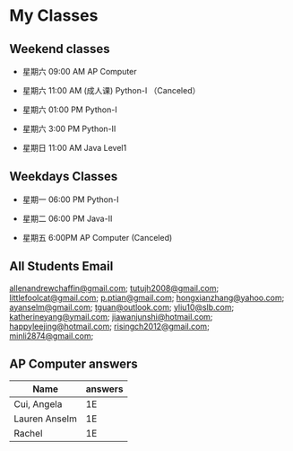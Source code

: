 # My Classes

## Weekend classes
* 星期六 09:00 AM AP Computer 
* 星期六 11:00 AM (成人课) Python-I （Canceled）
* 星期六 01:00 PM Python-I
* 星期六 3:00 PM Python-II

* 星期日 11:00 AM Java Level1

## Weekdays Classes
* 星期一 06:00 PM Python-I
* 星期二 06:00 PM Java-II

* 星期五 6:00PM AP Computer (Canceled)


## All Students Email

allenandrewchaffin@gmail.com;
tutujh2008@gmail.com;
littlefoolcat@gmail.com;
p.ptian@gmail.com;
hongxianzhang@yahoo.com;
ayanselm@gmail.com;
tguan@outlook.com;
yliu10@slb.com;
katherineyang@ymail.com;
jiawanjunshi@hotmail.com;
happyleejing@hotmail.com;
risingch2012@gmail.com;
minli2874@gmail.com;

## AP Computer answers

Name | answers
|---|---|
Cui, Angela   |1E
Lauren Anselm |1E
Rachel        |1E
